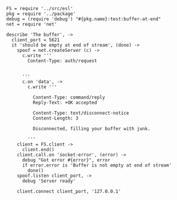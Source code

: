     FS = require '../src/esl'
    pkg = require '../package'
    debug = (require 'debug') "#{pkg.name}:test:buffer-at-end"
    net = require 'net'

    describe 'The buffer', ->
      client_port = 5621
      it 'should be empty at end of stream', (done) ->
        spoof = net.createServer (c) ->
          c.write '''
            Content-Type: auth/request


          '''
          c.on 'data', ->
            c.write '''

              Content-Type: command/reply
              Reply-Text: +OK accepted

              Content-Type: text/disconnect-notice
              Content-Length: 3

              Disconnected, filling your buffer with junk.

            '''
        client = FS.client ->
          client.end()
        client.call.on 'socket-error', (error) ->
          debug "Got error #{error}", error
          if error.error is 'Buffer is not empty at end of stream'
            done()
        spoof.listen client_port, ->
          debug 'Server ready'

        client.connect client_port, '127.0.0.1'
